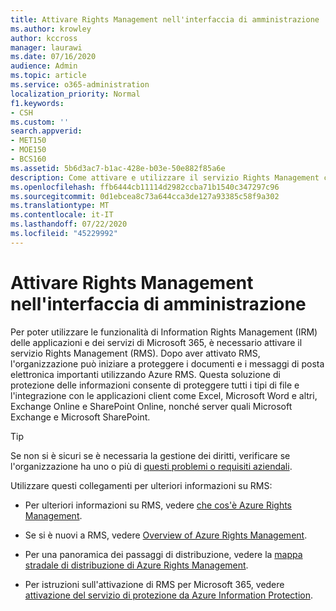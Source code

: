 ```yaml
---
title: Attivare Rights Management nell'interfaccia di amministrazione
ms.author: krowley
author: kccross
manager: laurawi
ms.date: 07/16/2020
audience: Admin
ms.topic: article
ms.service: o365-administration
localization_priority: Normal
f1.keywords:
- CSH
ms.custom: ''
search.appverid:
- MET150
- MOE150
- BCS160
ms.assetid: 5b6d3ac7-b1ac-428e-b03e-50e882f85a6e
description: Come attivare e utilizzare il servizio Rights Management con Microsoft 365.
ms.openlocfilehash: ffb6444cb11114d2982ccba71b1540c347297c96
ms.sourcegitcommit: 0d1ebcea8c73a644cca3de127a93385c58f9a302
ms.translationtype: MT
ms.contentlocale: it-IT
ms.lasthandoff: 07/22/2020
ms.locfileid: "45229992"
---
```

# <a name="activate-rights-management-in-the-admin-center"></a>Attivare Rights Management nell'interfaccia di amministrazione

Per poter utilizzare le funzionalità di Information Rights Management (IRM) delle applicazioni e dei servizi di Microsoft 365, è necessario attivare il servizio Rights Management (RMS). Dopo aver attivato RMS, l'organizzazione può iniziare a proteggere i documenti e i messaggi di posta elettronica importanti utilizzando Azure RMS. Questa soluzione di protezione delle informazioni consente di proteggere tutti i tipi di file e l'integrazione con le applicazioni client come Excel, Microsoft Word e altri, Exchange Online e SharePoint Online, nonché server quali Microsoft Exchange e Microsoft SharePoint.
  
> [!TIP]
> Se non si è sicuri se è necessaria la gestione dei diritti, verificare se l'organizzazione ha uno o più di [questi problemi o requisiti aziendali](https://docs.microsoft.com/azure/information-protection/what-is-azure-rms#business-problems-solved-by-azure-rights-management). 
  
Utilizzare questi collegamenti per ulteriori informazioni su RMS:
  
- Per ulteriori informazioni su RMS, vedere [che cos'è Azure Rights Management](https://docs.microsoft.com/rights-management/understand-explore/what-is-azure-rms).

- Se si è nuovi a RMS, vedere [Overview of Azure Rights Management](https://docs.microsoft.com/rights-management/understand-explore/azure-rights-management).

- Per una panoramica dei passaggi di distribuzione, vedere la [mappa stradale di distribuzione di Azure Rights Management](https://docs.microsoft.com/rights-management/plan-design/deployment-roadmap).

- Per istruzioni sull'attivazione di RMS per Microsoft 365, vedere [attivazione del servizio di protezione da Azure Information Protection](https://docs.microsoft.com/azure/information-protection/activate-service).
